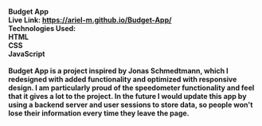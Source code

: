 <b>Budget App<b>
<br>
Live Link: https://ariel-m.github.io/Budget-App/
<br>
Technologies Used:
<br>
HTML
<br>
CSS
<br>
JavaScript
<br>
<br>
Budget App is a project inspired by Jonas Schmedtmann, which I redesigned with added functionality and optimized with responsive design. I am particularly proud of the speedometer functionality and feel that it gives a lot to the project. In the future I would update this app by using a backend server and user sessions to store data, so people won't lose their information every time they leave the page.
